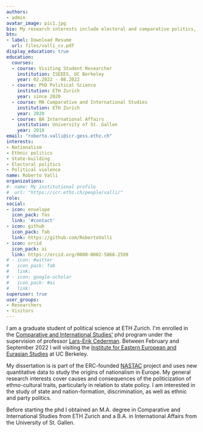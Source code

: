 ```yaml
---
authors:
- admin
avatar_image: pic1.jpg
bio: My research interests include electoral and comparative politics, as well as state formation and political violence.
btn:
- label: Download Resume
  url: files/valli_cv.pdf
display_education: true
education:
  courses:
  - course: Visiting Student Researcher
    institution: ISEEES, UC Berkeley
    year: 02.2022 - 08.2022
  - course: PhD Political Science
    institution: ETH Zurich
    year: since 2020
  - course: MA Comparative and International Studies
    institution: ETH Zurich
    year: 2020
  - course: BA International Affairs
    institution: University of St. Gallen
    year: 2018
email: "roberto.valli@icr.gess.ethz.ch"
interests:
- Nationalism
- Ethnic politics
- State-building
- Electoral politics
- Political violence
name: Roberto Valli
organizations:
#- name: My institutional profile
#  url: "https://icr.ethz.ch/people/valli/"
role: 
social:
- icon: envelope
  icon_pack: fas
  link: '#contact'
- icon: github
  icon_pack: fab
  link: https://github.com/RobertoValli
- icon: orcid
  icon_pack: ai
  link: https://orcid.org/0000-0002-5868-2599
# - icon: #witter
#   icon_pack: fab
#   link: 
# - icon: google-scholar
#   icon_pack: #ai
#   link: 
superuser: true
user_groups:
- Researchers
- Visitors
---
```


I am a graduate student of political science at ETH Zurich. I'm enrolled in the [Comparative and International Studies'](https://cis.ethz.ch/Studying_CIS/PhDCIS.html) phd program under the supervision of professor [Lars-Erik Cederman](https://icr.ethz.ch/people/cederman/). Between February and September 2022 I will visiting the [Institute for Eastern European and Eurasian Studies](https://iseees.berkeley.edu/) at UC Berkeley.

My dissertation is is part of the ERC-founded [NASTAC](https://icr.ethz.ch/research/nastac/) project and uses new quantitative data to study the origins of nationalism in Europe.
My general research interests cover causes and consequences of the politicization of ethno-cultural traits, particularly in relation to state policy. I am interested in the study of state and nation-formation, discrimination, as well as ethnic and party politics.

Before starting the phd I obtained an M.A. degree in Comparative and International Studies from ETH Zurich and a B.A. in International Affairs from the University of St. Gallen.


